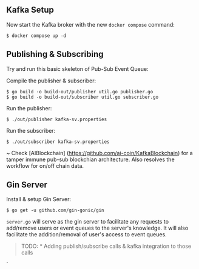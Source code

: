 ## Kafka Setup

Now start the Kafka broker with the new `docker compose` command:
```
$ docker compose up -d
```
## Publishing & Subscribing
Try and run this basic skeleton of Pub-Sub Event Queue:

Compile the publisher & subscriber:
```
$ go build -o build-out/publisher util.go publisher.go
$ go build -o build-out/subscriber util.go subscriber.go
```

Run the publisher:
```
$ ./out/publisher kafka-sv.properties
``` 

Run the subscriber:
```
$ ./out/subscriber kafka-sv.properties
```

~
Check [AIBlockchain] (https://github.com/ai-coin/KafkaBlockchain) for a tamper immune pub-sub blockchian architecture. Also resolves the workflow for on/off chain data.


## Gin Server

Install & setup Gin Server:
```
$ go get -u github.com/gin-gonic/gin
```

`server.go` will serve as the gin server to facilitate any requests to add/remove users or event queues to the server's knowledge. It will also facilitate the addition/removal of user's access to event queues. 
> TODO: * Adding publish/subscribe calls & kafka integration to those calls

`